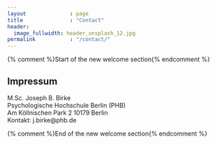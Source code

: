 ```yaml
---
layout              : page
title               : "Contact"
header:
  image_fullwidth: header_unsplash_12.jpg
permalink           : "/contact/"
---
```


{% comment %}Start of the new welcome section{% endcomment %}
<div class="Impressum">
  <h2>Impressum</h2>
  <p>
    M.Sc. Joseph B. Birke<br> 
    Psychologische Hochschule Berlin (PHB)<br> 
    Am Köllnischen Park 2 10179 Berlin<br> 
    Kontakt: j.birke@phb.de
  </p>
</div>
{% comment %}End of the new welcome section{% endcomment %}

